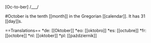 [Oc-to-ber] /___/

#October is the tenth [[month]] in the Gregorian [[calendar]]. It has 31 [[day]]s.

==Translations==
*de: [[Oktober]]
*eo: [[oktobro]]
*es: [[octubre]]
*fr: [[octobre]]
*nl: [[oktober]]
*pl: [[październik]]